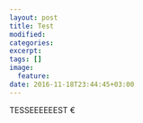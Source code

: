 ```yaml
---
layout: post
title: Test
modified:
categories:
excerpt:
tags: []
image:
  feature:
date: 2016-11-18T23:44:45+03:00
---
```

TESSEEEEEEST €
